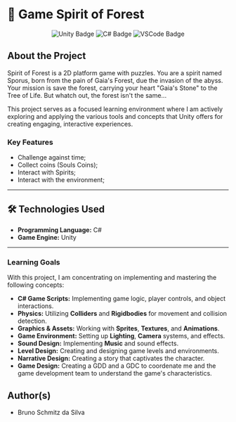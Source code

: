 # 🍃 Game Spirit of Forest

<p align="center">
  <img src="https://img.shields.io/badge/Unity-100000?style=for-the-badge&logo=unity&logoColor=white" alt="Unity Badge"/>
  <img src="https://img.shields.io/badge/C%23-239120?style=for-the-badge&logo=c-sharp&logoColor=white" alt="C# Badge"/>
  <img src="https://img.shields.io/badge/Visual%20Studio%20Code-007ACC?style=for-the-badge&logo=visual-studio-code&logoColor=white" alt="VSCode Badge"/>
</p>

## About the Project

Spirit of Forest is a 2D platform game with puzzles. You are a spirit named Sporus, born from the pain of Gaia's Forest, due the invasion of the abyss. Your mission is save the forest, carrying your heart "Gaia's Stone" to the Tree of Life. But whatch out, the forest isn't the same...


This project serves as a focused learning environment where I am actively exploring and applying the various tools and concepts that Unity offers for creating engaging, interactive experiences.

### Key Features

* Challenge against time;  
* Collect coins (Souls Coins);  
* Interact with Spirits;  
* Interact with the environment;

---

## 🛠️ Technologies Used

* **Programming Language:** C#
* **Game Engine:** Unity

---

### Learning Goals

With this project, I am concentrating on implementing and mastering the following concepts:

* **C# Game Scripts:** Implementing game logic, player controls, and object interactions.
* **Physics:** Utilizing **Colliders** and **Rigidbodies** for movement and collision detection.
* **Graphics & Assets:** Working with **Sprites**, **Textures**, and **Animations**.
* **Game Environment:** Setting up **Lighting**, **Camera** systems, and effects.
* **Sound Design:** Implementing **Music** and sound effects.
* **Level Design:** Creating and designing game levels and environments.
* **Narrative Design:** Creating a story that captivates the character.
* **Game Design:** Creating a GDD and a GDC to coordenate me and the game development team to understand the game's characteristics.

## Author(s)
- Bruno Schmitz da Silva
